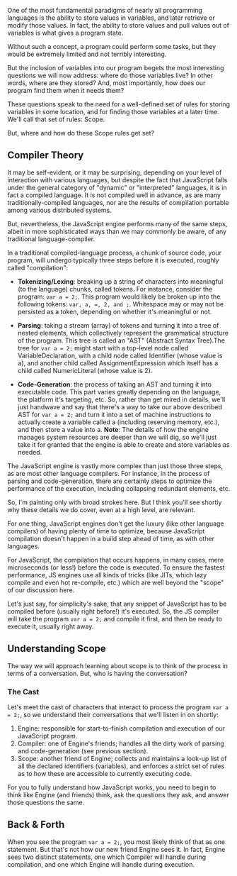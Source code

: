 One of the most fundamental paradigms of nearly all programming languages is the ability to store values in variables, and later retrieve or modify those values. In fact, the ability to store values and pull values out of variables is what gives a program state.

Without such a concept, a program could perform some tasks, but they would be extremely limited and not terribly interesting.

But the inclusion of variables into our program begets the most interesting questions we will now address: where do those variables live? In other words, where are they stored? And, most importantly, how does our program find them when it needs them?

These questions speak to the need for a well-defined set of rules for storing variables in some location, and for finding those variables at a later time. We'll call that set of rules: Scope.

But, where and how do these Scope rules get set?

## Compiler Theory

It may be self-evident, or it may be surprising, depending on your level of interaction with various languages, but despite the fact that JavaScript falls under the general category of "dynamic" or "interpreted" languages, it is in fact a compiled language. It is not compiled well in advance, as are many traditionally-compiled languages, nor are the results of compilation portable among various distributed systems.

But, nevertheless, the JavaScript engine performs many of the same steps, albeit in more sophisticated ways than we may commonly be aware, of any traditional language-compiler.

In a traditional compiled-language process, a chunk of source code, your program, will undergo typically three steps before it is executed, roughly called "compilation":

- **Tokenizing/Lexing**: breaking up a string of characters into meaningful (to the language) chunks, called tokens. For instance, consider the program: `var a = 2;`. This program would likely be broken up into the following tokens: `var, a, =, 2, and ;`. Whitespace may or may not be persisted as a token, depending on whether it's meaningful or not.

- **Parsing**: taking a stream (array) of tokens and turning it into a tree of nested elements, which collectively represent the grammatical structure of the program. This tree is called an "AST" (Abstract Syntax Tree).The tree for `var a = 2;` might start with a top-level node called VariableDeclaration, with a child node called Identifier (whose value is a), and another child called AssignmentExpression which itself has a child called NumericLiteral (whose value is 2).
- **Code-Generation**: the process of taking an AST and turning it into executable code. This part varies greatly depending on the language, the platform it's targeting, etc. So, rather than get mired in details, we'll just handwave and say that there's a way to take our above described AST for `var a = 2;` and turn it into a set of machine instructions to actually create a variable called a (including reserving memory, etc.), and then store a value into a. **Note**: The details of how the engine manages system resources are deeper than we will dig, so we'll just take it for granted that the engine is able to create and store variables as needed.

The JavaScript engine is vastly more complex than just those three steps, as are most other language compilers. For instance, in the process of parsing and code-generation, there are certainly steps to optimize the performance of the execution, including collapsing redundant elements, etc.

So, I'm painting only with broad strokes here. But I think you'll see shortly why these details we do cover, even at a high level, are relevant.

For one thing, JavaScript engines don't get the luxury (like other language compilers) of having plenty of time to optimize, because JavaScript compilation doesn't happen in a build step ahead of time, as with other languages.

For JavaScript, the compilation that occurs happens, in many cases, mere microseconds (or less!) before the code is executed. To ensure the fastest performance, JS engines use all kinds of tricks (like JITs, which lazy compile and even hot re-compile, etc.) which are well beyond the "scope" of our discussion here.

Let's just say, for simplicity's sake, that any snippet of JavaScript has to be compiled before (usually right before!) it's executed. So, the JS compiler will take the program `var a = 2;` and compile it first, and then be ready to execute it, usually right away.

## Understanding Scope
The way we will approach learning about scope is to think of the process in terms of a conversation. But, who is having the conversation?

### The Cast
Let's meet the cast of characters that interact to process the program `var a = 2;`, so we understand their conversations that we'll listen in on shortly:

1. Engine: responsible for start-to-finish compilation and execution of our JavaScript program.
2. Compiler: one of Engine's friends; handles all the dirty work of parsing and code-generation (see previous section).
3. Scope: another friend of Engine; collects and maintains a look-up list of all the declared identifiers (variables), and enforces a strict set of rules as to how these are accessible to currently executing code.

For you to fully understand how JavaScript works, you need to begin to think like Engine (and friends) think, ask the questions they ask, and answer those questions the same.

## Back & Forth
When you see the program `var a = 2;`, you most likely think of that as one statement. But that's not how our new friend Engine sees it. In fact, Engine sees two distinct statements, one which Compiler will handle during compilation, and one which Engine will handle during execution.